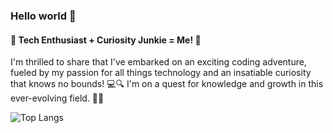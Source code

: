 ### Hello world 👋

#### 🚀 Tech Enthusiast + Curiosity Junkie = Me! 🌟
 I'm thrilled to share that I've embarked on an exciting coding adventure, fueled by my passion for all things technology and an insatiable curiosity that knows no bounds! 💻🔍
 I'm on a quest for knowledge and growth in this ever-evolving field. 🌱💡



![Top Langs](https://github-readme-stats.vercel.app/api/top-langs/?username=hullypereira&layout=compact)


